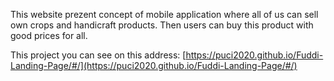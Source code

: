 This website prezent concept of mobile application where all of us can sell own crops and handicraft products. Then users can buy this product with good prices for all.

This project you can see on this address: [https://puci2020.github.io/Fuddi-Landing-Page/#/](https://puci2020.github.io/Fuddi-Landing-Page/#/)
